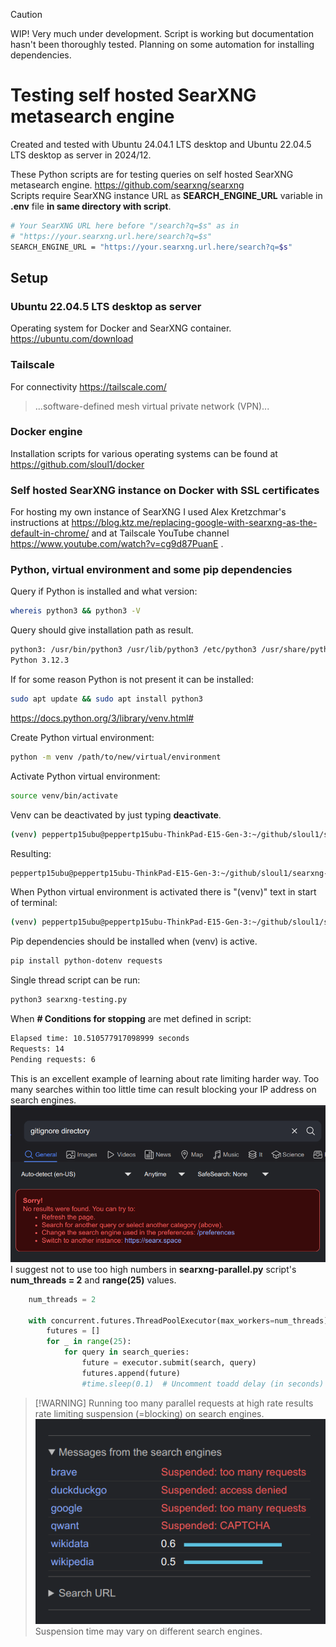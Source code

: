 > [!CAUTION]
> WIP! Very much under development. Script is working but documentation hasn't been thoroughly tested. Planning on some automation for installing dependencies.
# Testing self hosted SearXNG metasearch engine

Created and tested with Ubuntu 24.04.1 LTS desktop and Ubuntu 22.04.5 LTS desktop as server in 2024/12. 

These Python scripts are for testing queries on self hosted SearXNG metasearch engine. 
https://github.com/searxng/searxng  
Scripts require SearXNG instance URL as **SEARCH_ENGINE_URL** variable in **.env** file **in same directory with script**.

```bash
# Your SearXNG URL here before "/search?q=$s" as in
# "https://your.searxng.url.here/search?q=$s"
SEARCH_ENGINE_URL = "https://your.searxng.url.here/search?q=$s" 
```
Setup
- 
### Ubuntu 22.04.5 LTS desktop as server
Operating system for Docker and SearXNG container. https://ubuntu.com/download
### Tailscale
For connectivity https://tailscale.com/
> ...software-defined mesh virtual private network (VPN)...

### Docker engine
Installation scripts for various operating systems can be found at https://github.com/sloul1/docker
### Self hosted SearXNG instance on Docker with SSL certificates

For hosting my own instance of SearXNG I used Alex Kretzchmar's instructions at https://blog.ktz.me/replacing-google-with-searxng-as-the-default-in-chrome/ and at Tailscale YouTube channel https://www.youtube.com/watch?v=cg9d87PuanE .

### Python, virtual environment and some pip dependencies
Query if Python is installed and what version:
```bash
whereis python3 && python3 -V
```
Query should give installation path as result.
```bash
python3: /usr/bin/python3 /usr/lib/python3 /etc/python3 /usr/share/python3 /usr/share/man/man1/python3.1.gz
Python 3.12.3
```
If for some reason Python is not present it can be installed:
```bash
sudo apt update && sudo apt install python3
```
https://docs.python.org/3/library/venv.html#  
  
Create Python virtual environment:
```bash
python -m venv /path/to/new/virtual/environment
```
Activate Python virtual environment:
```bash
source venv/bin/activate
```

Venv can be deactivated by just typing **deactivate**.
```bash
(venv) peppertp15ubu@peppertp15ubu-ThinkPad-E15-Gen-3:~/github/sloul1/searxng-testing$ deactivate
```
Resulting:
```bash
peppertp15ubu@peppertp15ubu-ThinkPad-E15-Gen-3:~/github/sloul1/searxng-testing$
```
When Python virtual environment is activated there is "(venv)" text in start of terminal:
```bash
(venv) peppertp15ubu@peppertp15ubu-ThinkPad-E15-Gen-3:~/github/sloul1/searxng-testing$
```
Pip dependencies should be installed when (venv) is active.
```bash
pip install python-dotenv requests
```
Single thread script can be run:
```bash
python3 searxng-testing.py
```
When **# Conditions for stopping** are met defined in script: 
```bash
Elapsed time: 10.510577917098999 seconds
Requests: 14
Pending requests: 6
```

This is an excellent example of learning about rate limiting harder way. Too many searches within too little time can result blocking your IP address on search engines.
![](images/ratelimiting-01.png)
I suggest not to use too high numbers in **searxng-parallel.py** script's **num_threads = 2** and **range(25)** values.
```python
    num_threads = 2
    
    with concurrent.futures.ThreadPoolExecutor(max_workers=num_threads) as executor:
        futures = []
        for _ in range(25):
            for query in search_queries:
                future = executor.submit(search, query)
                futures.append(future)
                #time.sleep(0.1)  # Uncomment toadd delay (in seconds) between searches
```
> [!WARNING] Running too many parallel requests at high rate results rate limiting suspension (=blocking) on search engines. 
![](images/ratelimiting-02.png)  
Suspension time may vary on different search engines.
